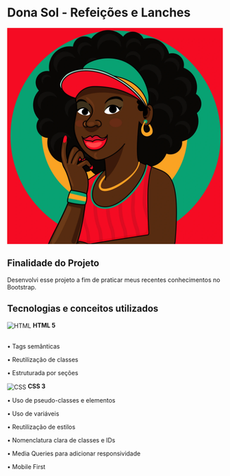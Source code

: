 # Dona Sol - Refeições e Lanches

![Logo da Loja](https://raw.githubusercontent.com/JonathanGuimarae3s/Dona-sol/main/assets/css/imgs/logo.webp)

## Finalidade do Projeto

Desenvolvi esse projeto a fim de praticar meus recentes conhecimentos no Bootstrap.

## Tecnologias e conceitos utilizados

<div>
<img align="center"  alt="HTML" width="30" height="40" src="https://cdn.jsdelivr.net/gh/devicons/devicon/icons/html5/html5-plain.svg" /> <b> HTML 5</b>
</div>
<br>
<p>• Tags semânticas</p>
<p>• Reutilização de classes</p>
<p>• Estruturada por seções</p>

<div>

<img align="center" alt="CSS"  width="30" height="40" src="https://cdn.jsdelivr.net/gh/devicons/devicon/icons/css3/css3-plain.svg" /> <b> CSS 3</b>

</div>
<p>• Uso de pseudo-classes e elementos</p>
<p>• Uso de variáveis</p>
<p>• Reutilização de estilos</p>
<p>• Nomenclatura clara de classes e IDs</p>
<p>• Media Queries para adicionar responsividade</p>
<p>• Mobile First</p>
<br>
<div>

